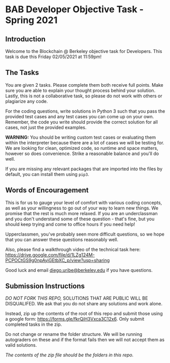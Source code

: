 # BAB Developer Objective Task - Spring 2021
## Introduction
Welcome to the Blockchain @ Berkeley objective task for Developers. This task is due this Friday 02/05/2021 at 11:59pm!

## The Tasks
You are given 2 tasks. Please complete them both receive full points. Make sure you are able to explain your thought process behind your solution. Lastly, this is not a collaborative task, so please do not work with others or plagiarize any code. 

For the coding questions, write solutions in Python 3 such that you pass the provided test cases and any test cases you can come up on your own. Remember, the code you write should provide the correct solution for all cases, not just the provided examples. 

**WARNING:** You should be writing custom test cases or evaluating them within the interpreter because there are a lot of cases we will be testing for. We are looking for clean, optimized code, so runtime and space matters, however so does convenience. Strike a reasonable balance and you'll do well.

If you are missing any relevant packages that are imported into the files by default, you can install them using `pip3`.

## Words of Encouragement
This is for us to gauge your level of comfort with various coding concepts, as well as your willingness to go out of your way to learn new things. We promise that the rest is much more relaxed. If you are an underclassman and you don't understand some of these question - that's fine, but you should keep trying and come to office hours if you need help!

Upperclassmen, you've probably seen more difficult questions, so we hope that you can answer these questions reasonably well.

Also, please find a walkthrough video of the technical task here: https://drive.google.com/file/d/1LZg124M-PCPOCtGS9g0npAyiGEtbXC_p/view?usp=sharing

Good luck and email diego.uribe@berkeley.edu if you have questions.

## Submission Instructions
*DO NOT FORK THIS REPO,* SOLUTIONS THAT ARE PUBLIC WILL BE DISQUALIFED. We ask that you do not share any solutions and work alone.

Instead, zip up the contents of the root of this repo and submit those using a google form: https://forms.gle/fkrQiH3Vxca3C12x6. Only submit completed tasks in the zip.

Do not change or rename the folder structure. We will be running autograders on these and if the format fails then we will not accept them as valid solutions.

*The contents of the zip file should be the folders in this repo.*
